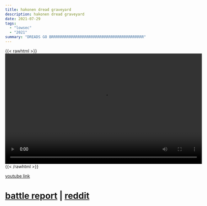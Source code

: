 ```yaml
---
title: hakonen dread graveyard
description: hakonen dread graveyard
date: 2021-07-29
tags:
  - "lowsec"
  - "2021"
summary: "DREADS GO BRRRRRRRRRRRRRRRRRRRRRRRRRRRRRRRRRRRRRRRRRR"
---
```


{{< rawhtml >}}<video width="640" height="360" controls>
<source src="https://crowdfile.net/snuffed/hakonen-frt.mp4" type="video/mp4">
Your browser does not support the video tag.</video>{{< /rawhtml >}}

[youtube link](https://www.youtube.com/watch?v=MjZx6PYFq3Q)

# [battle report](https://br.evetools.org/br/6102a33780a5cd0019ff5af1) | [reddit](https://old.reddit.com/r/Eve/comments/otx2lr/frat_lowsec_invasion_going_well/)
